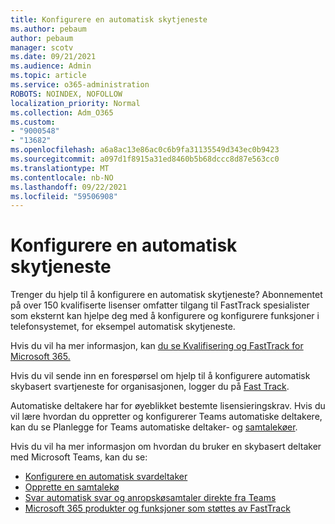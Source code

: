 ```yaml
---
title: Konfigurere en automatisk skytjeneste
ms.author: pebaum
author: pebaum
manager: scotv
ms.date: 09/21/2021
ms.audience: Admin
ms.topic: article
ms.service: o365-administration
ROBOTS: NOINDEX, NOFOLLOW
localization_priority: Normal
ms.collection: Adm_O365
ms.custom:
- "9000548"
- "13682"
ms.openlocfilehash: a6a8ac13e86ac0c6b9fa31135549d343ec0b9423
ms.sourcegitcommit: a097d1f8915a31ed8460b5b68dccc8d87e563cc0
ms.translationtype: MT
ms.contentlocale: nb-NO
ms.lasthandoff: 09/22/2021
ms.locfileid: "59506908"
---
```

# <a name="set-up-a-cloud-auto-attendant"></a>Konfigurere en automatisk skytjeneste

Trenger du hjelp til å konfigurere en automatisk skytjeneste? Abonnementet på over 150 kvalifiserte lisenser omfatter tilgang til FastTrack spesialister som eksternt kan hjelpe deg med å konfigurere og konfigurere funksjoner i telefonsystemet, for eksempel automatisk skytjeneste.

Hvis du vil ha mer informasjon, kan [du se Kvalifisering og FastTrack for Microsoft 365.](https://docs.microsoft.com/fasttrack/introduction#what-is-fasttrack-for-microsoft-365) [](https://docs.microsoft.com/fasttrack/eligibility)

Hvis du vil sende inn en forespørsel om hjelp til å konfigurere automatisk skybasert svartjeneste for organisasjonen, logger du på [Fast Track](https://www.microsoft.com/fasttrack?rtc=1).

Automatiske deltakere har for øyeblikket bestemte lisensieringskrav. Hvis du vil lære hvordan du oppretter og konfigurerer Teams automatiske deltakere, kan du se Planlegge for Teams automatiske deltaker- og [samtalekøer](https://docs.microsoft.com/microsoftteams/what-are-phone-system-auto-attendants).

Hvis du vil ha mer informasjon om hvordan du bruker en skybasert deltaker med Microsoft Teams, kan du se:

- [Konfigurere en automatisk svardeltaker](https://docs.microsoft.com/microsoftteams/create-a-phone-system-auto-attendant)
- [Opprette en samtalekø](https://docs.microsoft.com/microsoftteams/create-a-phone-system-call-queue)
- [Svar automatisk svar og anropskøsamtaler direkte fra Teams](https://docs.microsoft.com/microsoftteams/answer-auto-attendant-and-call-queue-calls)
- [Microsoft 365 produkter og funksjoner som støttes av FastTrack](https://docs.microsoft.com/fasttrack/products-and-capabilities#office-365)
